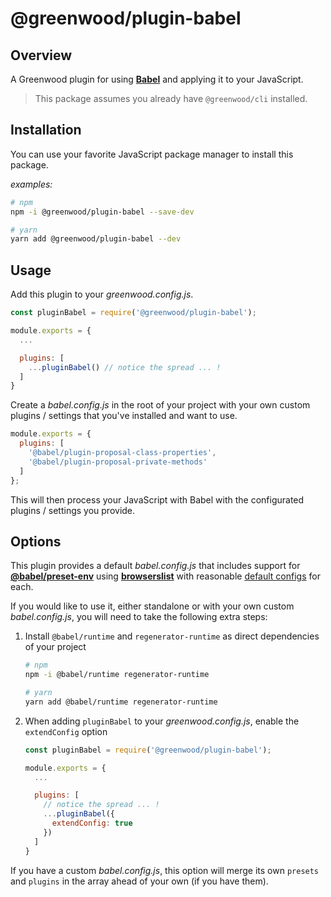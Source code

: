 # @greenwood/plugin-babel

## Overview
A Greenwood plugin for using [**Babel**](https://babeljs.io/) and applying it to your JavaScript.

> This package assumes you already have `@greenwood/cli` installed.

## Installation
You can use your favorite JavaScript package manager to install this package.

_examples:_
```bash
# npm
npm -i @greenwood/plugin-babel --save-dev

# yarn
yarn add @greenwood/plugin-babel --dev
```

## Usage
Add this plugin to your _greenwood.config.js_.

```javascript
const pluginBabel = require('@greenwood/plugin-babel');

module.exports = {
  ...

  plugins: [
    ...pluginBabel() // notice the spread ... !
  ]
}
```

Create a _babel.config.js_ in the root of your project with your own custom plugins / settings that you've installed and want to use.

```javascript
module.exports = {
  plugins: [
    '@babel/plugin-proposal-class-properties',
    '@babel/plugin-proposal-private-methods'
  ]
};
```

This will then process your JavaScript with Babel with the configurated plugins / settings you provide.  

## Options
This plugin provides a default _babel.config.js_ that includes support for [**@babel/preset-env**](https://babeljs.io/docs/en/babel-preset-env) using [**browserslist**](https://github.com/browserslist/browserslist) with reasonable [default configs](https://github.com/ProjectEvergreen/greenwood/tree/master/packages/plugin-babel/src/) for each.  

If you would like to use it, either standalone or with your own custom _babel.config.js_, you will need to take the following extra steps:

1. Install `@babel/runtime` and `regenerator-runtime` as direct dependencies of your project
    ```bash
    # npm
    npm -i @babel/runtime regenerator-runtime

    # yarn
    yarn add @babel/runtime regenerator-runtime
    ```
1. When adding `pluginBabel` to your _greenwood.config.js_, enable the `extendConfig` option
    ```js
    const pluginBabel = require('@greenwood/plugin-babel');

    module.exports = {
      ...

      plugins: [
        // notice the spread ... !
        ...pluginBabel({
          extendConfig: true
        })
      ]
    }
    ```

If you have a custom _babel.config.js_, this option will merge its own `presets` and `plugins` in the array ahead of your own (if you have them).